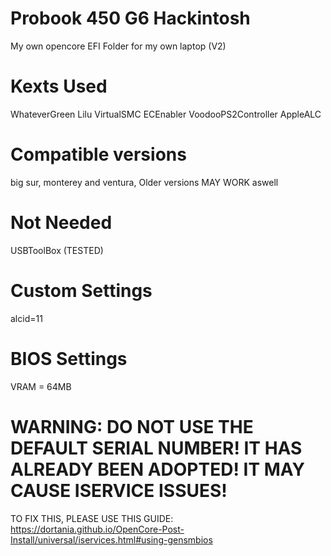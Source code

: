 # Probook 450 G6 Hackintosh
My own opencore EFI Folder for my own laptop (V2)

# Kexts Used
WhateverGreen
Lilu
VirtualSMC
ECEnabler
VoodooPS2Controller
AppleALC


# Compatible versions
big sur, monterey and ventura, Older versions MAY WORK aswell

# Not Needed
USBToolBox (TESTED)

# Custom Settings
alcid=11

# BIOS Settings
VRAM = 64MB

# WARNING: DO NOT USE THE DEFAULT SERIAL NUMBER! IT HAS ALREADY BEEN ADOPTED! IT MAY CAUSE ISERVICE ISSUES!
TO FIX THIS, PLEASE USE THIS GUIDE: https://dortania.github.io/OpenCore-Post-Install/universal/iservices.html#using-gensmbios
